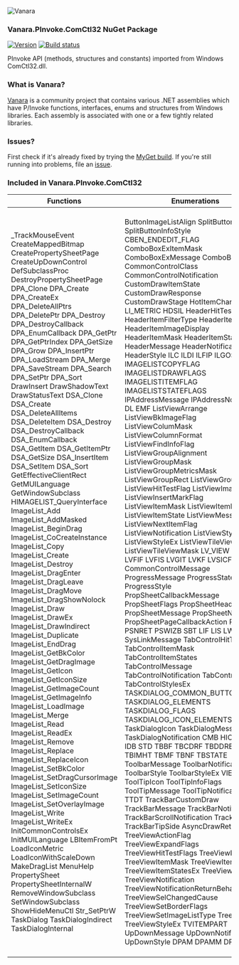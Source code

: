 ﻿![Vanara](https://raw.githubusercontent.com/dahall/Vanara/master/docs/icons/VanaraHeading.png)
### **Vanara.PInvoke.ComCtl32 NuGet Package**
[![Version](https://img.shields.io/nuget/v/Vanara.PInvoke.ComCtl32?label=NuGet&style=flat-square)](https://github.com/dahall/Vanara/releases)
[![Build status](https://github.com/dahall/Vanara/actions/workflows/cibuild.yml/badge.svg?branch=master)](https://github.com/dahall/Vanara/actions/workflows/cibuild.yml)

PInvoke API (methods, structures and constants) imported from Windows ComCtl32.dll.

### **What is Vanara?**

[Vanara](https://github.com/dahall/Vanara) is a community project that contains various .NET assemblies which have P/Invoke functions, interfaces, enums and structures from Windows libraries. Each assembly is associated with one or a few tightly related libraries.

### **Issues?**

First check if it's already fixed by trying the [MyGet build](https://www.myget.org/feed/Packages/vanara).
If you're still running into problems, file an [issue](https://github.com/dahall/Vanara/issues).

### **Included in Vanara.PInvoke.ComCtl32**

Functions | Enumerations | Structures | Interfaces
--- | --- | --- | ---
_TrackMouseEvent CreateMappedBitmap CreatePropertySheetPage CreateUpDownControl DefSubclassProc DestroyPropertySheetPage DPA_Clone DPA_Create DPA_CreateEx DPA_DeleteAllPtrs DPA_DeletePtr DPA_Destroy DPA_DestroyCallback DPA_EnumCallback DPA_GetPtr DPA_GetPtrIndex DPA_GetSize DPA_Grow DPA_InsertPtr DPA_LoadStream DPA_Merge DPA_SaveStream DPA_Search DPA_SetPtr DPA_Sort DrawInsert DrawShadowText DrawStatusText DSA_Clone DSA_Create DSA_DeleteAllItems DSA_DeleteItem DSA_Destroy DSA_DestroyCallback DSA_EnumCallback DSA_GetItem DSA_GetItemPtr DSA_GetSize DSA_InsertItem DSA_SetItem DSA_Sort GetEffectiveClientRect GetMUILanguage GetWindowSubclass HIMAGELIST_QueryInterface ImageList_Add ImageList_AddMasked ImageList_BeginDrag ImageList_CoCreateInstance ImageList_Copy ImageList_Create ImageList_Destroy ImageList_DragEnter ImageList_DragLeave ImageList_DragMove ImageList_DragShowNolock ImageList_Draw ImageList_DrawEx ImageList_DrawIndirect ImageList_Duplicate ImageList_EndDrag ImageList_GetBkColor ImageList_GetDragImage ImageList_GetIcon ImageList_GetIconSize ImageList_GetImageCount ImageList_GetImageInfo ImageList_LoadImage ImageList_Merge ImageList_Read ImageList_ReadEx ImageList_Remove ImageList_Replace ImageList_ReplaceIcon ImageList_SetBkColor ImageList_SetDragCursorImage ImageList_SetIconSize ImageList_SetImageCount ImageList_SetOverlayImage ImageList_Write ImageList_WriteEx InitCommonControlsEx InitMUILanguage LBItemFromPt LoadIconMetric LoadIconWithScaleDown MakeDragList MenuHelp PropertySheet PropertySheetInternalW RemoveWindowSubclass SetWindowSubclass ShowHideMenuCtl Str_SetPtrW TaskDialog TaskDialogIndirect TaskDialogInternal                                                         | ButtonImageListAlign SplitButtonInfoMask SplitButtonInfoStyle CBEN_ENDEDIT_FLAG ComboBoxExItemMask ComboBoxExMessage ComboBoxExStyle CommonControlClass CommonControlNotification CustomDrawItemState CustomDrawResponse CustomDrawStage HotItemChangeFlags LI_METRIC HDSIL HeaderHitTestFlag HeaderItemFilterType HeaderItemFormat HeaderItemImageDisplay HeaderItemMask HeaderItemState HeaderMessage HeaderNotification HeaderStyle ILC ILDI ILFIP ILGOS ILP ILR IMAGELISTCOPYFLAG IMAGELISTDRAWFLAGS IMAGELISTITEMFLAG IMAGELISTSTATEFLAGS IPAddressMessage IPAddressNotification DL EMF ListViewArrange ListViewBkImageFlag ListViewColumMask ListViewColumnFormat ListViewFindInfoFlag ListViewGroupAlignment ListViewGroupMask ListViewGroupMetricsMask ListViewGroupRect ListViewGroupState ListViewHitTestFlag ListViewImageList ListViewInsertMarkFlag ListViewItemMask ListViewItemRect ListViewItemState ListViewMessage ListViewNextItemFlag ListViewNotification ListViewStyle ListViewStyleEx ListViewTileViewFlag ListViewTileViewMask LV_VIEW LVFF LVFIF LVFIS LVGIT LVKF LVSICF CommonControlMessage ProgressMessage ProgressState ProgressStyle PropSheetCallbackMessage PropSheetFlags PropSheetHeaderFlags PropSheetMessage PropSheetNotification PropSheetPageCallbackAction PSBTN PSNRET PSWIZB SBT LIF LIS LWS SysLinkMessage TabControlHitTestFlags TabControlItemMask TabControlItemStates TabControlMessage TabControlNotification TabControlStyles TabControlStylesEx TASKDIALOG_COMMON_BUTTON_FLAGS TASKDIALOG_ELEMENTS TASKDIALOG_FLAGS TASKDIALOG_ICON_ELEMENTS TaskDialogIcon TaskDialogMessage TaskDialogNotification CMB HICF HIST IDB STD TBBF TBCDRF TBDDRET TBIF TBIMHT TBMF TBNF TBSTATE ToolbarMessage ToolbarNotification ToolbarStyle ToolbarStyleEx VIEW ToolTipIcon ToolTipInfoFlags ToolTipMessage ToolTipNotification TTDT TrackBarCustomDraw TrackBarMessage TrackBarNotification TrackBarScrollNotification TrackBarStyle TrackBarTipSide AsyncDrawRetFlags TreeViewActionFlag TreeViewExpandFlags TreeViewHitTestFlags TreeViewInsert TreeViewItemMask TreeViewItemStates TreeViewItemStatesEx TreeViewMessage TreeViewNotification TreeViewNotificationReturnBehavior TreeViewSelChangedCause TreeViewSetBorderFlags TreeViewSetImageListType TreeViewStyle TreeViewStyleEx TVITEMPART UpDownMessage UpDownNotification UpDownStyle DPAM DPAMM DPAS  | BUTTON_IMAGELIST BUTTON_SPLITINFO NMBCDROPDOWN NMBCHOTITEM NMCBEDRAGBEGIN NMCBEENDEDIT NMCOMBOBOXEX COMBOBOXEXITEM COLORSCHEME INITCOMMONCONTROLSEX NMCHAR NMCUSTOMDRAW NMCUSTOMSPLITRECTINFO NMCUSTOMTEXT NMKEY NMMOUSE NMOBJECTNOTIFY NMTOOLTIPSCREATED HDTEXTFILTER HDHITTESTINFO HDITEM HDLAYOUT NMHDDISPINFO NMHDFILTERBTNCLICK NMHEADER IMAGEINFO IMAGELISTSTATS IMAGELISTDRAWPARAMS NMIPADDRESS DRAGLISTINFO LVFINDINFO LVFOOTERINFO LVFOOTERITEM LVGROUPMETRICS LVHITTESTINFO LVINSERTGROUPSORTED LVINSERTMARK LVITEMCOLUMNINFO LVITEMINDEX LVTILEVIEWINFO NMITEMACTIVATE NMLISTVIEW NMLVCACHEHINT NMLVDISPINFO NMLVEMPTYMARKUP NMLVFINDITEM NMLVGETINFOTIP NMLVKEYDOWN NMLVLINK NMLVODSTATECHANGE NMLVSCROLL LVBKIMAGE LVCOLUMN LVGROUP LVITEM LVTILEINFO PBRANGE PROPSHEETHEADER PSHNOTIFY PROPSHEETPAGE LHITTESTINFO LITEM NMLINK NMTCKEYDOWN TCHITTESTINFO TCITEM TCITEMHEADER TASKDIALOG_BUTTON TASKDIALOGCONFIG COLORMAP NMTBCUSTOMDRAW NMTBDISPINFO NMTBDUPACCELERATOR NMTBGETINFOTIP NMTBHOTITEM NMTBRESTORE NMTBSAVE NMTBWRAPACCELERATOR NMTBWRAPHOTITEM NMTOOLBAR TBADDBITMAP TBBUTTON TBBUTTONINFO TBINSERTMARK TBMETRICS TBREPLACEBITMAP TBSAVEPARAMS NMTTDISPINFO TOOLINFO TTGETTITLE TTHITTESTINFO NMTRBTHUMBPOSCHANGING HTREEITEM NMTREEVIEW NMTVASYNCDRAW NMTVCUSTOMDRAW NMTVDISPINFO NMTVDISPINFOEX NMTVGETINFOTIP NMTVITEMCHANGE NMTVKEYDOWN TVGETITEMPARTRECTINFO TVHITTESTINFO TVINSERTSTRUCT TVITEM TVITEMEX TVSORTCB NMUPDOWN UDACCEL DPASTREAMINFO                                            | IImageList IImageList2                                                                                                                                                       
